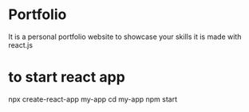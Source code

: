 # Portfolio
It is a personal portfolio website to showcase your skills it is made with react.js
# to start react app
npx create-react-app my-app
cd my-app
npm start
